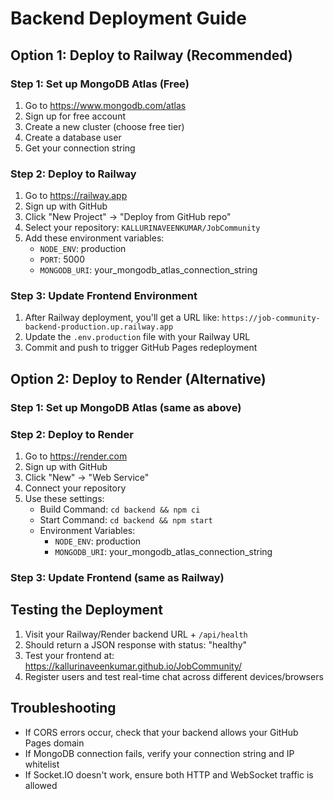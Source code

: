 # Backend Deployment Guide

## Option 1: Deploy to Railway (Recommended)

### Step 1: Set up MongoDB Atlas (Free)
1. Go to https://www.mongodb.com/atlas
2. Sign up for free account
3. Create a new cluster (choose free tier)
4. Create a database user
5. Get your connection string

### Step 2: Deploy to Railway
1. Go to https://railway.app
2. Sign up with GitHub
3. Click "New Project" → "Deploy from GitHub repo"
4. Select your repository: `KALLURINAVEENKUMAR/JobCommunity`
5. Add these environment variables:
   - `NODE_ENV`: production
   - `PORT`: 5000
   - `MONGODB_URI`: your_mongodb_atlas_connection_string

### Step 3: Update Frontend Environment
1. After Railway deployment, you'll get a URL like: `https://job-community-backend-production.up.railway.app`
2. Update the `.env.production` file with your Railway URL
3. Commit and push to trigger GitHub Pages redeployment

## Option 2: Deploy to Render (Alternative)

### Step 1: Set up MongoDB Atlas (same as above)

### Step 2: Deploy to Render
1. Go to https://render.com
2. Sign up with GitHub
3. Click "New" → "Web Service"
4. Connect your repository
5. Use these settings:
   - Build Command: `cd backend && npm ci`
   - Start Command: `cd backend && npm start`
   - Environment Variables:
     - `NODE_ENV`: production
     - `MONGODB_URI`: your_mongodb_atlas_connection_string

### Step 3: Update Frontend (same as Railway)

## Testing the Deployment
1. Visit your Railway/Render backend URL + `/api/health`
2. Should return a JSON response with status: "healthy"
3. Test your frontend at: https://kallurinaveenkumar.github.io/JobCommunity/
4. Register users and test real-time chat across different devices/browsers

## Troubleshooting
- If CORS errors occur, check that your backend allows your GitHub Pages domain
- If MongoDB connection fails, verify your connection string and IP whitelist
- If Socket.IO doesn't work, ensure both HTTP and WebSocket traffic is allowed

